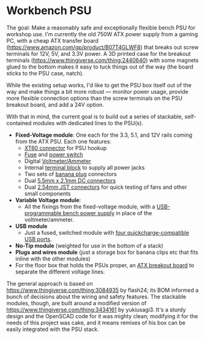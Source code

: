 # Workbench PSU

The goal: Make a reasonably safe and exceptionally flexible bench PSU for workshop use. I'm currently the old 750W ATX power supply from a gaming PC, with a cheap ATX transfer board (https://www.amazon.com/gp/product/B07T4GLWF8) that breaks out screw terminals for 12V, 5V, and 3.3V power. A 3D printed case for the breakout terminals (https://www.thingiverse.com/thing:2440640) with some magnets glued to the bottom makes it easy to tuck things out of the way (the board sticks to the PSU case, natch).

While the existing setup works, I'd like to get the PSU box itself out of the way and make things a bit more robust — monitor power usage, provide more flexible connection options than the screw terminals on the PSU breakout board, and add a 24V option.

With that in mind, the current goal is to build out a series of stackable, self-contained modules with dedicated lines to the PSU(s).

- **Fixed-Voltage module**: One each for the 3.3, 5.1, and 12V rails coming from the ATX PSU. Each one features:
  - [XT60 connector](https://www.amazon.com/gp/product/B08HTR7BKZ/) for PSU hookup
  - [Fuse](https://www.amazon.com/gp/product/B07BVP8W16) and [power switch](https://www.amazon.com/gp/product/B09232WFXS)
  - Digital [Voltmeter/Ammeter](https://www.amazon.com/gp/product/B08HQM1RMF)
  - Internal [terminal block](https://www.amazon.com/gp/product/B08TBXQ7H6) to supply all power jacks
  - Two sets of [banana plug](https://www.amazon.com/gp/product/B07VFRBRBT) connectors
  - Dual [5.5mm x 2.1mm DC connectors](https://www.amazon.com/gp/product/B091PS6XQ4)
  - Dual [2.54mm JST connectors](https://www.amazon.com/gp/product/B00UBUSR5Y) for quick testing of fans and other small components
- **Variable Voltage module**:
  - All the fixings from the fixed-voltage module, with a [USB-programmable bench power supply](https://www.amazon.com/gp/product/B07PV6FJSL) in place of the voltmeter/ammeter.
- **USB module**
  - Just a fused, switched module with [four quickcharge-compatible USB ports](https://www.amazon.com/gp/product/B087RHWTJW).
- **No-Tip module** (weighted for use in the bottom of a stack)
- **Plugs and wires module** (just a storage box for banana clips etc that fits inline with the other modules)
- For the floor box that holds the PSUs proper, an [ATX breakout board](https://www.amazon.com/gp/product/B08MC389FQ) to separate the different voltage lines.

The general approach is based on https://www.thingiverse.com/thing:3084935 by flash24; its BOM informed a bunch of decisions about the wiring and safety features. The stackable modules, though, are built around a modified version of https://www.thingiverse.com/thing:3434161 by yukiusagi3. It's a sturdy design and the OpenSCAD code for it was mighty clean; modifying it for the needs of this project was cake, and it means remixes of his box can be easily integrated with the PSU stack.